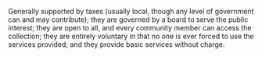 Generally supported by taxes (usually local, though any level of government can and may contribute); they are governed by a board to serve the public interest; they are open to all, and every community member can access the collection; they are entirely voluntary in that no one is ever forced to use the services provided; and they provide basic services without charge.
